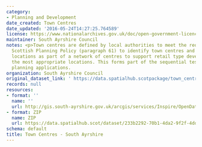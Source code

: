 ```yaml
---
category:
- Planning and Development
date_created: Town Centres
date_updated: '2016-05-24T14:27:25.764589'
license: https://www.nationalarchives.gov.uk/doc/open-government-licence/version/3/
maintainer: South Ayrshire Council
notes: <p>Town centres are defined by local authorities to meet the requirement of
  Scottish Planning Policy (paragraph 61) to identify town centres and other retail
  locations as part of a network of centres to support retail type development in
  the most appropriate locations. This forms part of the sequential test in assessing
  planning applications.                                                                                                                                                                                                                                                                                                                                                                                                                                                                                                                                                                                                                                                                                                                                                                                                                                                                                                                                                                                                                                                                                                                                                                                                                                                                                                                                                                                                                                                                                                                                                                                                                                                                                                                      </p>
organization: South Ayrshire Council
original_dataset_link: ' https://data.spatialhub.scotpackage/town_centres-sa'
records: null
resources:
- format: ''
  name: ''
  url: http://gis.south-ayrshire.gov.uk/arcgis/services/Inspire/OpenData/MapServer/WFSServer?request=GetCapabilities&service=WFS
- format: ZIP
  name: ZIP
  url: https://data.spatialhub.scot/dataset/233b2292-70b1-4da2-9f2f-4dd59c8b4d77/resource/92aea5a4-e972-485d-bd7d-2d828504a0a5/download/local-development-plan-retail-core-retail-periphery.zip
schema: default
title: Town Centres - South Ayrshire
---
```

